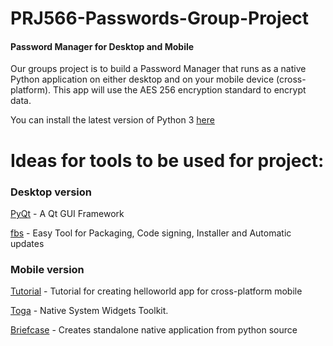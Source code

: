 # PRJ566-Passwords-Group-Project

#### Password Manager for Desktop and Mobile

Our groups project is to build a Password Manager that runs as a native Python application on either desktop and on your mobile device (cross-platform). 
This app will use the AES 256 encryption standard to encrypt data.

You can install the latest version of Python 3 [here](https://www.python.org/downloads/) 

# Ideas for tools to be used for project:

### Desktop version

[PyQt](https://build-system.fman.io/pyqt5-tutorial) - A Qt GUI Framework

[fbs](https://build-system.fman.io/) - Easy Tool for Packaging, Code signing, Installer and Automatic updates

### Mobile version

[Tutorial](https://briefcase.readthedocs.io/en/latest/tutorial/tutorial-0.html) - Tutorial for creating helloworld app for cross-platform mobile

[Toga](https://pybee.org/project/projects/libraries/toga/)  - Native System Widgets Toolkit.

[Briefcase](https://github.com/pybee/briefcase) - Creates standalone native application from python source

